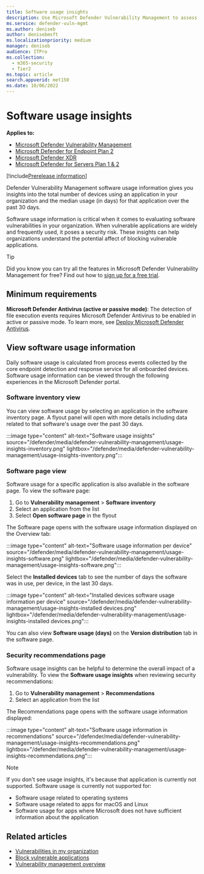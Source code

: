 ```yaml
---
title: Software usage insights
description: Use Microsoft Defender Vulnerability Management to assess software usage
ms.service: defender-vuln-mgmt
ms.author: deniseb
author: denisebmsft
ms.localizationpriority: medium
manager: deniseb
audience: ITPro
ms.collection:
  - m365-security
  - Tier2
ms.topic: article
search.appverid: met150
ms.date: 10/06/2022
---
```


# Software usage insights

**Applies to:**

- [Microsoft Defender Vulnerability Management](defender-vulnerability-management.md)
- [Microsoft Defender for Endpoint Plan 2](/defender-endpoint/microsoft-defender-endpoint)
- [Microsoft Defender XDR](/defender-xdr)
- [Microsoft Defender for Servers Plan 1 & 2](/azure/defender-for-cloud/plan-defender-for-servers-select-plan)
  
[!include[Prerelease information](../includes/prerelease.md)]

Defender Vulnerability Management software usage information gives you insights into the total number of devices using an application in your organization and the median usage (in days) for that application over the past 30 days.

Software usage information is critical when it comes to evaluating software vulnerabilities in your organization. When vulnerable applications are widely and frequently used, it poses a security risk. These insights can help organizations understand the potential affect of blocking vulnerable applications.

> [!TIP]
> Did you know you can try all the features in Microsoft Defender Vulnerability Management for free? Find out how to [sign up for a free trial](defender-vulnerability-management-trial.md).

## Minimum requirements

**Microsoft Defender Antivirus (active or passive mode)**:
The detection of file execution events requires Microsoft Defender Antivirus to be enabled in active or passive mode. To learn more, see [Deploy Microsoft Defender Antivirus](/defender-endpoint/deploy-manage-report-microsoft-defender-antivirus).

## View software usage information

Daily software usage is calculated from process events collected by the core endpoint detection and response service for all onboarded devices. Software usage information can be viewed through the following experiences in the Microsoft Defender portal.

### Software inventory view

You can view software usage by selecting an application in the software inventory page. A flyout panel will open with more details including data related to that software's usage over the past 30 days.

:::image type="content" alt-text="Software usage insights" source="/defender/media/defender-vulnerability-management/usage-insights-inventory.png" lightbox="/defender/media/defender-vulnerability-management/usage-insights-inventory.png":::

### Software page view

Software usage for a specific application is also available in the software page. To view the software page:

1. Go to **Vulnerability management** > **Software inventory**
2. Select an application from the list
3. Select **Open software page** in the flyout

The Software page opens with the software usage information displayed on the Overview tab:

:::image type="content" alt-text="Software usage information per device" source="/defender/media/defender-vulnerability-management/usage-insights-software.png" lightbox="/defender/media/defender-vulnerability-management/usage-insights-software.png":::

Select the **Installed devices** tab to see the number of days the software was in use, per device, in the last 30 days.

:::image type="content" alt-text="Installed devices software usage information per device" source="/defender/media/defender-vulnerability-management/usage-insights-installed devices.png" lightbox="/defender/media/defender-vulnerability-management/usage-insights-installed devices.png":::

You can also view **Software usage (days)** on the **Version distribution** tab in the software page.

### Security recommendations page

Software usage insights can be helpful to determine the overall impact of a vulnerability. To view the **Software usage insights** when reviewing security recommendations:

1. Go to **Vulnerability management** > **Recommendations**
2. Select an application from the list

The Recommendations page opens with the software usage information displayed:

:::image type="content" alt-text="Software usage information in recommendations" source="/defender/media/defender-vulnerability-management/usage-insights-recommendations.png" lightbox="/defender/media/defender-vulnerability-management/usage-insights-recommendations.png":::

> [!NOTE]
> If you don't see usage insights, it's because that application is currently not supported. Software usage is currently not supported for:
>
> - Software usage related to operating systems
> - Software usage related to apps for macOS and Linux
> - Software usage for apps where Microsoft does not have sufficient information about the application

## Related articles

- [Vulnerabilities in my organization](tvm-weaknesses.md)
- [Block vulnerable applications](tvm-block-vuln-apps.md)
- [Vulnerability management overview](defender-vulnerability-management.md)
